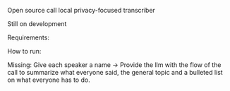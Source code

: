 Open source call local privacy-focused transcriber

Still on development

Requirements:

How to run:


Missing:
Give each speaker a name -> Provide the llm with the flow of the call to summarize what everyone said, the general topic and a bulleted list on what everyone has to do.